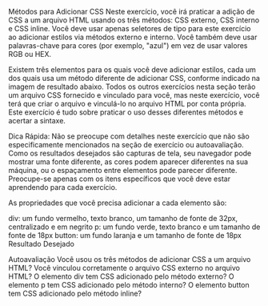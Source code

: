 Métodos para Adicionar CSS
Neste exercício, você irá praticar a adição de CSS a um arquivo HTML usando os três métodos: CSS externo, CSS interno e CSS inline. Você deve usar apenas seletores de tipo para este exercício ao adicionar estilos via métodos externo e interno. Você também deve usar palavras-chave para cores (por exemplo, "azul") em vez de usar valores RGB ou HEX.

Existem três elementos para os quais você deve adicionar estilos, cada um dos quais usa um método diferente de adicionar CSS, conforme indicado na imagem de resultado abaixo. Todos os outros exercícios nesta seção terão um arquivo CSS fornecido e vinculado para você, mas neste exercício, você terá que criar o arquivo e vinculá-lo no arquivo HTML por conta própria. Este exercício é tudo sobre praticar o uso desses diferentes métodos e acertar a sintaxe.

Dica Rápida:
Não se preocupe com detalhes neste exercício que não são especificamente mencionados na seção de exercício ou autoavaliação. Como os resultados desejados são capturas de tela, seu navegador pode mostrar uma fonte diferente, as cores podem aparecer diferentes na sua máquina, ou o espaçamento entre elementos pode parecer diferente. Preocupe-se apenas com os itens específicos que você deve estar aprendendo para cada exercício.

As propriedades que você precisa adicionar a cada elemento são:

div: um fundo vermelho, texto branco, um tamanho de fonte de 32px, centralizado e em negrito
p: um fundo verde, texto branco e um tamanho de fonte de 18px
button: um fundo laranja e um tamanho de fonte de 18px
Resultado Desejado


Autoavaliação
Você usou os três métodos de adicionar CSS a um arquivo HTML?
Você vinculou corretamente o arquivo CSS externo no arquivo HTML?
O elemento div tem CSS adicionado pelo método externo?
O elemento p tem CSS adicionado pelo método interno?
O elemento button tem CSS adicionado pelo método inline?





